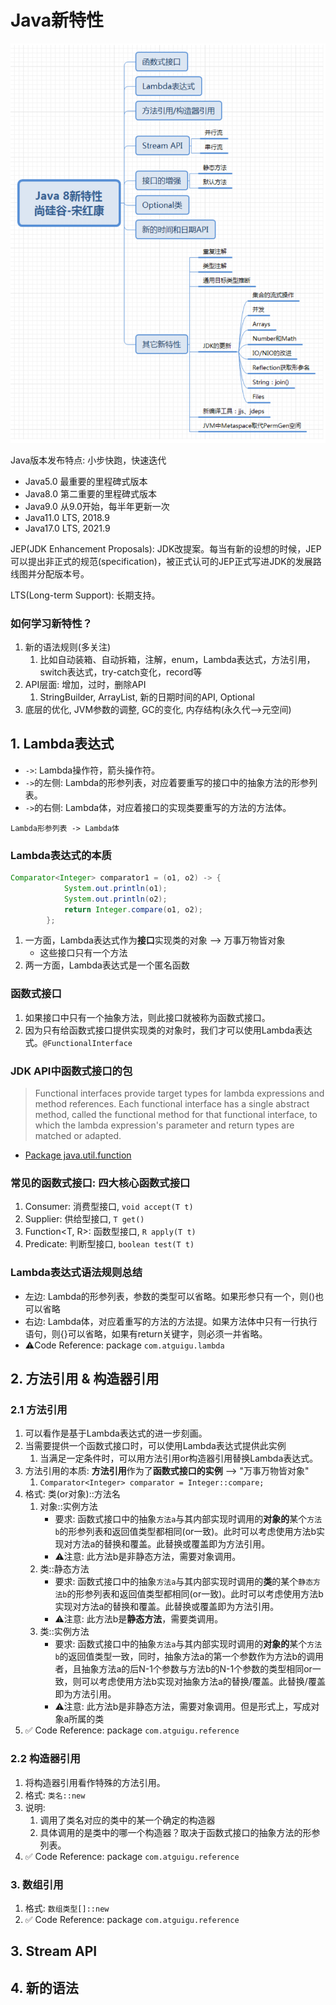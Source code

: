 # Java新特性
![](images/NewFeatures.Java8.png)

Java版本发布特点: 小步快跑，快速迭代
* Java5.0   最重要的里程碑式版本
* Java8.0   第二重要的里程碑式版本
* Java9.0   从9.0开始，每半年更新一次
* Java11.0  LTS, 2018.9
* Java17.0  LTS, 2021.9

JEP(JDK Enhancement Proposals): JDK改提案。每当有新的设想的时候，JEP可以提出非正式的规范(specification)，被正式认可的JEP正式写进JDK的发展路线图并分配版本号。

LTS(Long-term Support): 长期支持。


### 如何学习新特性？
1. 新的语法规则(多关注)
   1. 比如自动装箱、自动拆箱，注解，enum，Lambda表达式，方法引用，switch表达式，try-catch变化，record等
2. API层面: 增加，过时，删除API
   1. StringBuilder, ArrayList, 新的日期时间的API, Optional
3. 底层的优化, JVM参数的调整, GC的变化, 内存结构(永久代-->元空间)


## 1. Lambda表达式
* `->`: Lambda操作符，箭头操作符。
* `->`的左侧: Lambda的形参列表，对应着要重写的接口中的抽象方法的形参列表。
* `->`的右侧: Lambda体，对应着接口的实现类要重写的方法的方法体。

`Lambda形参列表 -> Lambda体`

### Lambda表达式的本质
```java
Comparator<Integer> comparator1 = (o1, o2) -> {
            System.out.println(o1);
            System.out.println(o2);
            return Integer.compare(o1, o2);
        };
```
1. 一方面，Lambda表达式作为**接口**实现类的对象 --> 万事万物皆对象
   * 这些接口只有一个方法
2. 两一方面，Lambda表达式是一个匿名函数

### 函数式接口
1. 如果接口中只有一个抽象方法，则此接口就被称为函数式接口。
2. 因为只有给函数式接口提供实现类的对象时，我们才可以使用Lambda表达式。`@FunctionalInterface`

### JDK API中函数式接口的包
> Functional interfaces provide target types for lambda expressions and method references. Each functional interface has a single abstract method, called the functional method for that functional interface, to which the lambda expression's parameter and return types are matched or adapted.
* [Package java.util.function](https://docs.oracle.com/en/java/javase/17/docs/api/java.base/java/util/function/package-summary.html)

### 常见的函数式接口: 四大核心函数式接口
1. Consumer<T>: 消费型接口, `void accept(T t)`
2. Supplier<T>: 供给型接口, `T get()`
3. Function<T, R>: 函数型接口, `R apply(T t)`
4. Predicate<T>: 判断型接口, `boolean test(T t)`

### Lambda表达式语法规则总结
* 左边: Lambda的形参列表，参数的类型可以省略。如果形参只有一个，则()也可以省略
* 右边: Lambda体，对应着重写的方法的方法提。如果方法体中只有一行执行语句，则{}可以省略，如果有return关键字，则必须一并省略。
* ⚠️Code Reference: package `com.atguigu.lambda`


## 2. 方法引用 & 构造器引用
### 2.1 方法引用
1. 可以看作是基于Lambda表达式的进一步刻画。
2. 当需要提供一个函数式接口时，可以使用Lambda表达式提供此实例
   1. 当满足一定条件时，可以用方法引用or构造器引用替换Lambda表达式。
3. 方法引用的本质: **方法引用**作为了**函数式接口的实例** --> "万事万物皆对象"
   1. `Comparator<Integer> comparator = Integer::compare;`
4. 格式: 类(or对象)::方法名
   1. 对象::实例方法
      * 要求: 函数式接口中的抽象`方法a`与其内部实现时调用的**对象的**某个`方法b`的形参列表和返回值类型都相同(or一致)。此时可以考虑使用方法b实现对方法a的替换和覆盖。此替换或覆盖即为方法引用。
      * ⚠️注意: 此方法b是非静态方法，需要对象调用。
   2. 类::静态方法
      * 要求: 函数式接口中的抽象`方法a`与其内部实现时调用的**类**的某个`静态方法b`的形参列表和返回值类型都相同(or一致)。此时可以考虑使用方法b实现对方法a的替换和覆盖。此替换或覆盖即为方法引用。
      * ⚠️注意: 此方法b是**静态方法**，需要类调用。
   3. 类::实例方法
      * 要求: 函数式接口中的抽象`方法a`与其内部实现时调用的**对象的**某个`方法b`的返回值类型一致，同时，抽象方法a的第一个参数作为方法b的调用者，且抽象方法a的后N-1个参数与方法b的N-1个参数的类型相同or一致，则可以考虑使用方法b实现对抽象方法a的替换/覆盖。此替换/覆盖即为方法引用。
      * ⚠️注意: 此方法b是非静态方法，需要对象调用。但是形式上，写成对象a所属的类
5. :white_check_mark: Code Reference: package `com.atguigu.reference`


### 2.2 构造器引用
1. 将构造器引用看作特殊的方法引用。
2. 格式: `类名::new`
3. 说明:
   1. 调用了类名对应的类中的某一个确定的构造器
   2. 具体调用的是类中的哪一个构造器？取决于函数式接口的抽象方法的形参列表。
4. :white_check_mark: Code Reference: package `com.atguigu.reference`

### 3. 数组引用
1. 格式: `数组类型[]::new`
2. :white_check_mark: Code Reference: package `com.atguigu.reference`


## 3. Stream API

## 4. 新的语法
